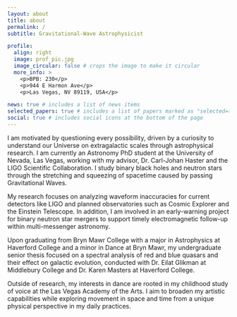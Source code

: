 ```yaml
---
layout: about
title: about
permalink: /
subtitle: Gravitational-Wave Astrophysicist

profile:
  align: right
  image: prof_pic.jpg
  image_circular: false # crops the image to make it circular
  more_info: >
    <p>BPB: 230</p> 
    <p>944 E Harmon Ave</p>
    <p>Las Vegas, NV 89119, USA</p>

news: true # includes a list of news items
selected_papers: true # includes a list of papers marked as "selected={true}"
social: true # includes social icons at the bottom of the page
---
```


I am motivated by questioning every possibility, driven by a curiosity to understand our Universe on extragalactic scales through astrophysical research. I am currently an Astronomy PhD student at the University of Nevada, Las Vegas, working with my advisor, Dr. Carl-Johan Haster and the LIGO Scientific Collaboration. I study binary black holes and neutron stars through the stretching and squeezing of spacetime caused by passing Gravitational Waves. 

My research focuses on analyzing waveform inaccuracies for current detectors like LIGO and planned observatories such as Cosmic Explorer and the Einstein Telescope. In addition, I am involved in an early-warning project for binary neutron star mergers to support timely electromagnetic follow-up within multi-messenger astronomy.

Upon graduating from Bryn Mawr College with a major in Astrophysics at Haverford College and a minor in Dance at Bryn Mawr, my undergraduate senior thesis focused on a spectral analysis of red and blue quasars and their effect on galactic evolution, conducted with Dr. Eilat Glikman at Middlebury College and Dr. Karen Masters at Haverford College.

Outside of research, my interests in dance are rooted in my childhood study of voice at the Las Vegas Academy of the Arts. I aim to broaden my artistic capabilities while exploring movement in space and time from a unique physical perspective in my daily practices.
